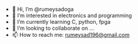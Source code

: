 - 👋 Hi, I’m @rumeysadoga
- 👀 I’m interested in electronics and programming
- 🌱 I’m currently learning C, python, fpga
- 💞️ I’m looking to collaborate on ...
- 📫 How to reach me: rumeysad196@gmail.com

<!---
rumeysadoga/rumeysadoga is a ✨ special ✨ repository because its `README.md` (this file) appears on your GitHub profile.
You can click the Preview link to take a look at your changes.
--->
